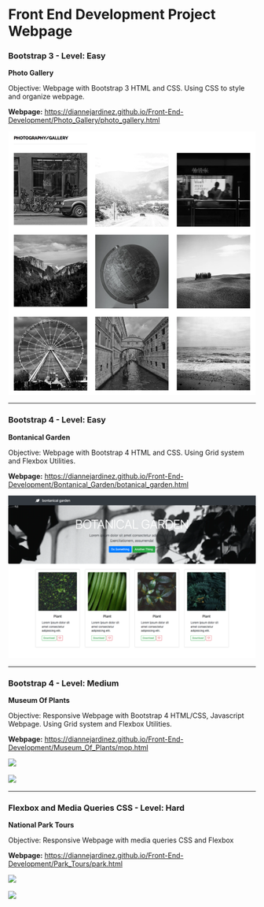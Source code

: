 # Front End Development Project Webpage


### Bootstrap 3 - Level: Easy
**Photo Gallery**

Objective: Webpage with Bootstrap 3 HTML and CSS. Using CSS to style and organize webpage.

**Webpage:** 
https://diannejardinez.github.io/Front-End-Development/Photo_Gallery/photo_gallery.html

![](https://github.com/diannejardinez/Front-End-Development/blob/master/images/Photo_Gallery.png)

---

### Bootstrap 4 - Level: Easy
**Bontanical Garden**

Objective: Webpage with Bootstrap 4 HTML and CSS. Using Grid system and Flexbox Utilities.

**Webpage:** 
https://diannejardinez.github.io/Front-End-Development/Bontanical_Garden/botanical_garden.html

![](https://github.com/diannejardinez/Front-End-Development/blob/master/images/Bontanical_Garden.png)

---

### Bootstrap 4 - Level: Medium
**Museum Of Plants**

Objective: Responsive Webpage with Bootstrap 4 HTML/CSS, Javascript Webpage. Using Grid system and Flexbox Utilities.

**Webpage:** 
https://diannejardinez.github.io/Front-End-Development/Museum_Of_Plants/mop.html

![](https://github.com/diannejardinez/Front-End-Development/blob/master/images/Museum_Of_Plants_sm.png)

![](https://github.com/diannejardinez/Front-End-Development/blob/master/images/Museum_Of_Plants_lg.png)

---

### Flexbox and Media Queries CSS - Level: Hard
**National Park Tours**

Objective: Responsive Webpage with media queries CSS and Flexbox

**Webpage:** 
https://diannejardinez.github.io/Front-End-Development/Park_Tours/park.html

![](https://github.com/diannejardinez/Front-End-Development/blob/master/images/Park_Tours_sm.png)

![](https://github.com/diannejardinez/Front-End-Development/blob/master/images/Park_Tours_lg.png)
